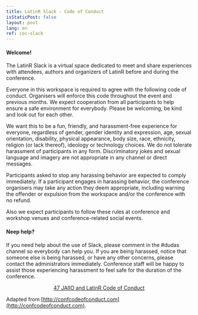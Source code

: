 ```yaml
---
title: LatinR Slack - Code of Conduct
isStaticPost: false
layout: post
lang: en
ref: coc-slack
---
```


#### Welcome!

The LatinR Slack is a virtual space dedicated to meet and share experiences with attendees, authors and organizers of LatinR before and during the conference.

Everyone in this workspace is required to agree with the following code of conduct. Organisers will enforce this code throughout the event and previous months. We expect cooperation from all participants to help ensure a safe environment for everybody. Please be welcoming, be kind and look out for each other.

We want this to be a fun, friendly, and harassment-free experience for everyone, regardless of gender, gender identity and expression, age, sexual orientation, disability, physical appearance, body size, race, ethnicity, religion (or lack thereof), ideology or technology choices. We do not tolerate harassment of participants in any form. Discriminatory jokes and sexual language and imagery are not appropriate in any channel or direct messages.

Participants asked to stop any harassing behavior are expected to comply immediately. If a participant engages in harassing behavior, the conference organisers may take any action they deem appropriate, including warning the offender or expulsion from the workspace and/or the conference with no refund.

Also we expect participants to follow these rules at conference and workshop venues and conference-related social events.

#### Neep help?

If you need help about the use of Slack, please comment in the #dudas channel so everybody can help you. If you are being harassed, notice that someone else is being harassed, or have any other concerns, please contact the administrators immediately.  Conference staff will be happy to assist those experiencing harassment to feel safe for the duration of the conference.

<p align = "center">
<a href="http://latin-r.com/coc/" class="btn btn-primary waves-effect waves-button waves-light waves-float" target="_blank">47 JAIIO and LatinR Code of Conduct</a>
</p>

Adapted from [http://confcodeofconduct.com](http://confcodeofconduct.com).